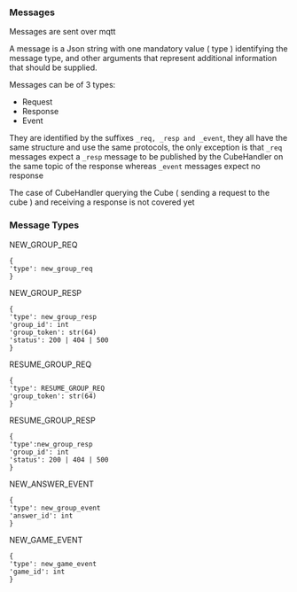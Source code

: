 ### Messages

Messages are sent over mqtt

A message is a Json string with one mandatory value ( type )  identifying the message type, and other arguments that represent additional information that should be supplied.

Messages can be of 3 types:

- Request
- Response
- Event

They are identified by the suffixes `_req, _resp and _event`, they all have the same structure and use the same protocols, the only exception is that `_req` messages expect a `_resp` message to be published by the CubeHandler on the same topic of the response whereas `_event` messages expect no response



The case of CubeHandler querying the Cube ( sending a request to the cube ) and receiving a response is not covered yet

### Message Types

NEW_GROUP_REQ

```
{
'type': new_group_req
}
```

NEW_GROUP_RESP

```
{
'type': new_group_resp
'group_id': int
'group_token': str(64)
'status': 200 | 404 | 500
}
```

RESUME_GROUP_REQ

```
{
'type': RESUME_GROUP_REQ
'group_token': str(64)
}
```

RESUME_GROUP_RESP

```
{
'type':new_group_resp
'group_id': int
'status': 200 | 404 | 500
}
```

NEW_ANSWER_EVENT

```
{
'type': new_group_event
'answer_id': int
}
```

NEW_GAME_EVENT

```
{
'type': new_game_event
'game_id': int
}
```





​	
